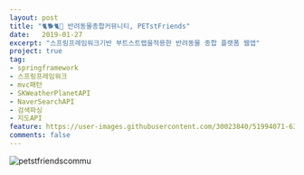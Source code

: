 ```yaml
---
layout: post
title: "🐈🐕🐈🐇 반려동물종합커뮤니티, PETstFriends"
date:   2019-01-27
excerpt: "스프링프레임워크기반 부트스트랩을적용한 반려동물 종합 플랫폼 웹앱"
project: true
tag:
- springframework
- 스프링프레임워크
- mvc패턴
- SKWeatherPlanetAPI
- NaverSearchAPI
- 검색파싱
- 지도API
feature: https://user-images.githubusercontent.com/30023840/51994071-631cde80-24f3-11e9-9667-5c47b3b476c9.png
comments: false
---
```


![petstfriendscommu](https://user-images.githubusercontent.com/30023840/51994071-631cde80-24f3-11e9-9667-5c47b3b476c9.png)